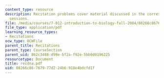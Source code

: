 ```yaml
---
content_type: resource
description: Recitation problems cover material discussed in the corresponding lecture
  sessions.
file: /media/courses/7-012-introduction-to-biology-fall-2004/08266c86767977d224b6918e4bdcfd1f_recdna.pdf
file_type: application/pdf
learning_resource_types:
- Recitations
ocw_type: OCWFile
parent_title: Recitations
parent_type: CourseSection
parent_uid: 862c3488-d99e-bf2a-f92e-5bb0d0196225
resourcetype: Document
title: recdna.pdf
uid: 08266c86-7679-77d2-24b6-918e4bdcfd1f
---
```

